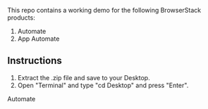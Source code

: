 This repo contains a working demo for the following BrowserStack products:

1. Automate
2. App Automate

Instructions
------------

1. Extract the .zip file and save to your Desktop.
2. Open "Terminal" and type "cd Desktop" and press "Enter".

Automate
